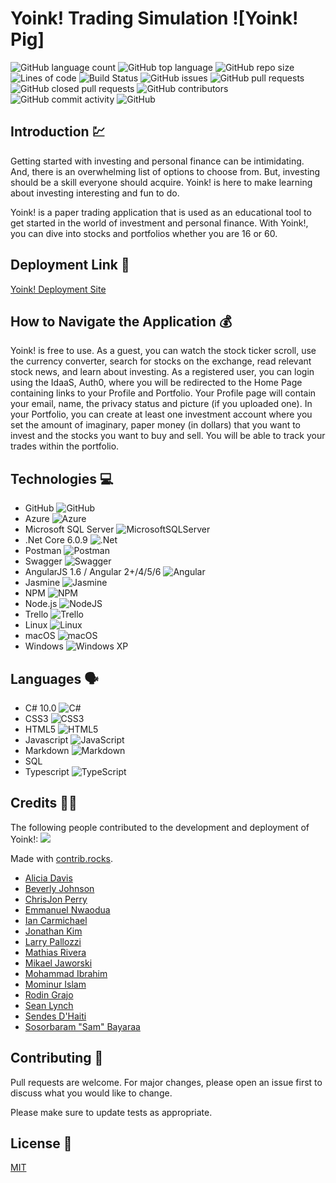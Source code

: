 # Yoink! Trading Simulation ![Yoink! Pig]

![GitHub language count](https://img.shields.io/github/languages/count/071822-dotnet-ext-batch-org/Trading-Simulation)
![GitHub top language](https://img.shields.io/github/languages/top/071822-dotnet-ext-batch-org/Trading-Simulation)
![GitHub repo size](https://img.shields.io/github/repo-size/071822-dotnet-ext-batch-org/Trading-Simulation)
![Lines of code](https://img.shields.io/tokei/lines/github/071822-dotnet-ext-batch-org/Trading-Simulation)
![Build Status](https://dev.azure.com/YoinkP3/Yoink%20Pipeline/_apis/build/status/Yoink%20Pipeline?branchName=development)
![GitHub issues](https://img.shields.io/github/issues/071822-dotnet-ext-batch-org/Trading-Simulation)
![GitHub pull requests](https://img.shields.io/github/issues-pr/071822-dotnet-ext-batch-org/Trading-Simulation)
![GitHub closed pull requests](https://img.shields.io/github/issues-pr-closed/071822-dotnet-ext-batch-org/Trading-Simulation)
![GitHub contributors](https://img.shields.io/github/contributors/071822-dotnet-ext-batch-org/Trading-Simulation)
![GitHub commit activity](https://img.shields.io/github/commit-activity/m/071822-dotnet-ext-batch-org/Trading-Simulation)
![GitHub](https://img.shields.io/github/license/071822-dotnet-ext-batch-org/Trading-Simulation)

## Introduction 💹

Getting started with investing and personal finance can be intimidating. And, there is an overwhelming list of options to choose from. But, investing should be a skill everyone should acquire. Yoink! is here to make learning about investing interesting and fun to do.

Yoink! is a paper trading application that is used as an educational tool to get started in the world of investment and personal finance. With Yoink!, you can dive into stocks and portfolios whether you are 16 or 60.

## Deployment Link 🤑

[Yoink! Deployment Site](https://yoinktestclient.azurewebsites.net/home)


## How to Navigate the Application 💰

Yoink! is free to use. As a guest, you can watch the stock ticker scroll, use the currency converter, search for stocks on the exchange, read relevant stock news, and learn about investing. As a registered user, you can login using the IdaaS, Auth0, where you will be redirected to the Home Page containing links to your Profile and Portfolio. Your Profile page will contain your email, name, the privacy status and picture (if you uploaded one). In your Portfolio, you can create at least one investment account where you set the amount of imaginary, paper money (in dollars) that you want to invest and the stocks you want to buy and sell. You will be able to track your trades within the portfolio.

## Technologies 💻

* GitHub ![GitHub](https://img.shields.io/badge/github-%23121011.svg?style=for-the-badge&logo=github&logoColor=white)
* Azure ![Azure](https://img.shields.io/badge/azure-%230072C6.svg?style=for-the-badge&logo=microsoftazure&logoColor=white)
* Microsoft SQL Server ![MicrosoftSQLServer](https://img.shields.io/badge/Microsoft%20SQL%20Sever-CC2927?style=for-the-badge&logo=microsoft%20sql%20server&logoColor=white)
* .Net Core 6.0.9 ![.Net](https://img.shields.io/badge/.NET-5C2D91?style=for-the-badge&logo=.net&logoColor=white)
* Postman ![Postman](https://img.shields.io/badge/Postman-FF6C37?style=for-the-badge&logo=postman&logoColor=white)
* Swagger ![Swagger](https://img.shields.io/badge/-Swagger-%23Clojure?style=for-the-badge&logo=swagger&logoColor=white)
* AngularJS 1.6 / Angular 2+/4/5/6 ![Angular](https://img.shields.io/badge/angular-%23DD0031.svg?style=for-the-badge&logo=angular&logoColor=white)
* Jasmine ![Jasmine](https://img.shields.io/badge/-Jasmine-%238A4182?style=for-the-badge&logo=Jasmine&logoColor=white)
* NPM ![NPM](https://img.shields.io/badge/NPM-%23000000.svg?style=for-the-badge&logo=npm&logoColor=white)
* Node.js ![NodeJS](https://img.shields.io/badge/node.js-6DA55F?style=for-the-badge&logo=node.js&logoColor=white)
* Trello ![Trello](https://img.shields.io/badge/Trello-%23026AA7.svg?style=for-the-badge&logo=Trello&logoColor=white)
* Linux ![Linux](https://img.shields.io/badge/Linux-FCC624?style=for-the-badge&logo=linux&logoColor=black)
* macOS ![macOS](https://img.shields.io/badge/mac%20os-000000?style=for-the-badge&logo=macos&logoColor=F0F0F0)
* Windows ![Windows XP](https://img.shields.io/badge/Windows%20xp-003399?style=for-the-badge&logo=windowsxp&logoColor=white)

## Languages 🗣️

* C# 10.0 ![C#](https://img.shields.io/badge/c%23-%23239120.svg?style=for-the-badge&logo=c-sharp&logoColor=white)
* CSS3 ![CSS3](https://img.shields.io/badge/css3-%231572B6.svg?style=for-the-badge&logo=css3&logoColor=white)
* HTML5 ![HTML5](https://img.shields.io/badge/html5-%23E34F26.svg?style=for-the-badge&logo=html5&logoColor=white)
* Javascript ![JavaScript](https://img.shields.io/badge/javascript-%23323330.svg?style=for-the-badge&logo=javascript&logoColor=%23F7DF1E)
* Markdown ![Markdown](https://img.shields.io/badge/markdown-%23000000.svg?style=for-the-badge&logo=markdown&logoColor=white)
* SQL 
* Typescript ![TypeScript](https://img.shields.io/badge/typescript-%23007ACC.svg?style=for-the-badge&logo=typescript&logoColor=white)

## Credits 👩‍💻
The following people contributed to the development and deployment of Yoink!:
<a href="https://github.com/071822-dotnet-ext-batch-org/Trading-Simulation/graphs/contributors">
  <img src="https://contrib.rocks/image?repo=071822-dotnet-ext-batch-org/Trading-Simulation" />
</a>

Made with [contrib.rocks](https://contrib.rocks).

* [Alicia Davis](https://github.com/aliciadavisrevature1)
* [Beverly Johnson](https://github.com/beverlyjohnsonrevature1)
* [ChrisJon Perry](https://github.com/ChrisjonPerryrevature1)
* [Emmanuel Nwaodua](https://github.com/emmanuelnwaoduarevature1)
* [Ian Carmichael](https://github.com/iancarmichaelrevature1)
* [Jonathan Kim](https://github.com/jonathankimrevature1)
* [Larry Pallozzi](https://github.com/LarryPallozziRevature1)
* [Mathias Rivera](https://github.com/mathiasriverarevature1)
* [Mikael Jaworski](https://github.com/mikaeljaworskirevature1)
* [Mohammad Ibrahim](https://github.com/mohammadIbrahimrevature1)
* [Mominur Islam](https://github.com/mominurislamrevature1)
* [Rodin Grajo](https://github.com/RodinGrajoRevature1)
* [Sean Lynch](https://github.com/SeanLynchRevature1)
* [Sendes D'Haiti](https://github.com/sendesdhaitiRevature1)
* [Sosorbaram "Sam" Bayaraa](https://github.com/SosorbaramBayaraaRevature1)


## Contributing 🌈

Pull requests are welcome. For major changes, please open an issue first to discuss what you would like to change.

Please make sure to update tests as appropriate.

## License 🏫

[MIT](https://choosealicense.com/licenses/mit/)
